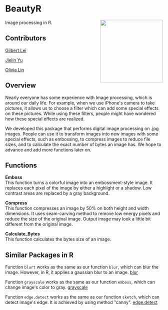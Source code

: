 # BeautyR

<img src="img/logo.png" align="right" height="200" width="200"/>

Image processing in R.

## Contributors

[Gilbert Lei](https://github.com/gilbertlei)

[Jielin Yu](https://github.com/jielinyu)

[Olivia Lin](https://github.com/olivia-lin)

## Overview
Nearly everyone has some experience with Image processing, which is around our daily life. For example, when we use iPhone's camera to take pictures, it allows us to choose a filter which can add some special effects on these pictures. While using these filters, people might have wondered how these special effects are realized.

We developed this package that performs digital image processing on .jpg images. People can use it to transform images into new images with some special effects, such as embossing, to compress images to reduce file sizes, and to calculate the exact number of bytes an image has. We hope to advance and add more functions later on.  

## Functions
**Emboss**  
This function turns a colorful image into an embossment-style image. It replaces each pixel of the image by either a highlight or a shadow. Low contrast areas are replaced by a gray background.

**Compress**  
This function compresses an image by 50% on both height and width dimensions. It uses seam-carving method to remove low energy pixels and reduce the size of the original image. Output image may look a little bit different from the original image.  

**Calculate_Bytes**  
This function calculates the bytes size of an image.

## Similar Packages in R

Function `blurt` works as the same as our function `blur`, which can blur the image. However, in R, it applies a gaussian blur to an image. [blur](https://www.rdocumentation.org/packages/spatstat/versions/1.57-1/topics/blur)

Function `grayscale` works as the same as our function `emboss`, which can change image's color to gray. [grayscale](https://rdrr.io/cran/imager/man/grayscale.html)

Function `edge.detect` works as the same as our function `sketch`, which can detect image's edge.
It is achieved by using method "canny". [edge.detect](https://www.rdocumentation.org/packages/wvtool/versions/1.0/topics/edge.detect)
